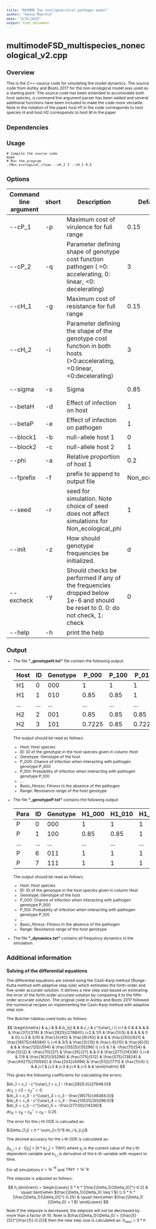 ```yaml
---
title: "README Two host/generalist pathogen model"
author: "Hanna Maerkle"
date: "3/31/2025"
output: html_document
---
```


<style type="text/css">
  body{
  font-size: 8pt;
}
</style>


# multimodeFSD_multispecies_nonecological_v2.cpp

## Overview

This is the C++-source code for simulating the model dynamics. The source code from Ashby and Boots 2017 for the non-ecological model was used as a starting point. The source code has been extended to accomodate both host species, a command line argument parser has been added and several additional functions have been included to make the code more versatile. Note in the notation of the paper host $H1$ in the code corresponds to host species $H$ and host $H2$ corresponds to host $M$ in the paper

## Dependencies

## Usage

```{bash}
# Compile the source code
make
# Run the program
./Non_ecological_clean --cH_2 3 --cH_1 0.5
```

## Options


| Command line argument | short | Description | Default | Accepted range | Datatype |
| -------| --- | ------------- | --- | -----------| ----- |
| --cP_1 | -p |  Maximum cost of virulence for full range | 0.15 | $0 \leq x \leq 1 $ | double |
| --cP_2 | -q |Parameter defining shape of genotype cost function pathogen ( >0: accelerating, 0: linear, <0: decelerating) | 3 | $-3 \leq x \leq 3 $ | double |
| --cH_1 | -g | Maximum cost of resistance for full range  | 0.15 | $0 \leq x \leq 1 $ | double |
| --cH_2 | -i | Parameter defining the shape of the genotype cost function in both hosts (>0:accelerating, =0:linear, <0:decelerating) | 3 | $-3 \leq x \leq 3 $ | double |
| --sigma | -s | Sigma |  0.85 | $0 \leq x \leq 1 $ | double |
| --betaH | -d | Effect of infection on host  | 1 | $0 \leq x \leq 1 $ | double |
| --betaP | -e | Effect of infection on pathogen | 1 | $0 \leq x \leq 1 $ | double |
| --block1 | -b | null-allele host 1 | 0 | $x \in \{0,1\}$ | int |
| --block2 | -c | null-allele  host 2| 1 | $x \in \{0,1\}$ | int |
| --phi | -a | Relative proportion of host 1| 0.2 | $0 \leq x \leq 1 $ | double | 
| --fprefix | -f | prefix to append to output file | Non_ecological | | string | 
| --seed | -r | seed for simulation. Note choice of seed does not affect simulations for Non_ecological_phi | 1| | int |
| --init | -z | How should genotype frequencies be initialized.| d | 'r', 'f', 'd' |string | 
| --excheck | -y | Should checks be performed if any of the frequencies dropped below 1e-6 and should be reset to 0. 0: do not check, 1: check | 0 | 0 or 1 |  int |
| --help | -h | print the help | | | 

## Output



* The file **"_genotypeH.txt"** file contain the following output:

    | Host | ID | Genotype | P_000 | P_100 | P_010 | P_110 | P_001 | P_101 | P_011 |  P_111 | Basic_fitness | Range | 
    | ---- | ---- | --- | --- | --- | --- | --- | --- | ---  | --- | --- | --- | --- |
    | H1 | 0 | 000 | 1 | 1 | 1 | 1 | 1 | 1 | 1 | 1  | 1 | 1 | 
    | H1 | 1 | 010 | 0.85 | 0.85 | 1 | 1 | 0.85 | 0.85 | 1 | 1  | 0.883333 | 0.500000 | 
    | ... | ... | ... | ... | ... | ... | ... | ... | ... | ... | ...  | ... | ... | 
    | H2 | 2 | 001 | 0.85 | 0.85 | 0.85 | 0.85 | 1 | 1 | 1 | 1  | 0.883333 | 0.500000 |
    | H2 | 3 | 101 | 0.7225 | 0.85 | 0.7225 | 0.85 | 0.85 | 1 | 0.85 | 1  | 0.76667 | 0.500000 |

    The output should be read as follows:
    - Host: Host species 
    - ID: ID of the genotype in the host species given in column Host
    - Genotype: Genotype of the host
    - P_000: Chance of infection when interacting with pathogen genotype P_000
    - P_100: Probability of infection when interacting with pathogen genotype P_100
    - ...
    - Basic_fitness: Fitness in the absence of the pathogen
    - Range: Resistance range of the host genotype

* The file **"_genotypeP.txt"** contains the following output:

    | Para | ID | Genotype | H1_000 | H1_010 | H1_001 | H1_011 | H2_000 | H1_100 | H2_001 |  H2_101 | Basic_fitness | Range | 
    | ---- | ---- | --- | --- | --- | --- | --- | --- | ---  | --- | --- | --- | --- |
    | P | 0 | 000 | 1 | 1 | 1 | 1 | 1 | 1 | 1 | 1  | 1 | 1 | 
    | P | 1 | 100 | 0.85 | 0.85 | 1 | 1 | 0.85 | 0.85 | 1 | 1  | 0.883333 | 0.500000 | 
    | ... | ... | ... | ... | ... | ... | ... | ... | ... | ... | ...  | ... | ... | 
    | P | 6 | 011 | 1 | 1 | 1 | 1 | 1 | 0.85 | 1 | 0.85 | 0.966524 | 0.666667 |
    | P |7  | 111 | 1 | 1 | 1 | 1 | 1 | 1 | 1 | 1 | 0.9 | 1.000000 |

    The output should be read as follows:
        
    - Host: Host species 
    - ID: ID of the genotype in the host species given in column Host
     - Genotype: Genotype of the host
    - P_000: Chance of infection when interacting with pathogen genotype P_000
    - P_100: Probability of infection when interacting with pathogen genotype P_100
    - ...
    - Basic_fitness: Fitness in the absence of the pathogen
    - Range: Resistance range of the host genotype

* The file **"_dynamics.txt"** contains all frequency dynamics in the simulation.



## Additional information 

### Solving of the differential equations

The differential equations are solved using the Cash-Karp method (Runge-Kutta method with adaptive step size) which estimates the forth-order and five-order accurate solution. It defines a new step size based on estimating the error of the forth-order accurate solution by comparing it to the fifth-order accurate solution. The original code in Ashby and Boots 2017 followed the numerical recipes on implementing the Cash-Karp method with adaptive step size.

The Butcher-tableau used looks as follows:

$$
\begin{matrix} 
    & a_i & & & b_{ij} & & & c_i & c^{\star}_i \\
i=1 & 0 & & & & & & \frac{37}{378} & \frac{2825}{27684}\\
i=2 & 1/5 & \frac{1}{5} & & & &  & 0 & 0\\
i=3 & 3/10 & \frac{3}{40} & \frac{9}{40} & & &  & \frac{250}{621} & \frac{18575}{48384} \\
i=4 & 3/5 & \frac{3}{10} & \frac{-9}{10} & \frac{6}{5} & & & \frac{125}{594} & \frac{13525}{55296} \\
i=5 & 1 & -\frac{11}{54} & \frac{5}{2} & -\frac{70}{27} &  \frac{35}{27} &  & 0 & \frac{277}{14336} \\
i=6 & 7/8 & \frac{1631}{55296} & \frac{175}{512} & \frac{575}{13824} & \frac{44275}{110592} &  \frac{253}{4096} & \frac{512}{1771} & \frac{1}{4} \\
    &     & j=1 & j=2 & j=3 & j=4 & j=5 & &
\end{matrix}
$$

This gives the following coefficients for calculating the errors:

$dc_1 = c_1 - c^{\star}_1 = c_1 - \frac{2825.0}{27648.0}$  
$dc_2 = c2 - c^{\star}_2= 0$  
$dc_3 = c_3 - c^{\star}_3 = c_3 - \frac{18575}{48384.0}$  
$dc_4 = c_4 - c^{\star}_4 = c_4 - \frac{13525}{55296.0}$  
$dc_5 = c_5 - c^{\star}_5 = -\frac{277.00}{14336}$  
$dc_6 = c_6 - c^{\star}_6 = c_6 - 0.25$

The error for the j-th ODE is calcuated as:

$\Delta_{1,j} = h * \sum_{i=1}^6 dc_i k_{i,j}$

The desired accuracy for the j-th ODE is calculated as:

$\Delta_{0,j} = \epsilon \cdot (|y_j |  + | h * k_{1,j} | + \text{TINY})$ where $y_j$ is the current value of the j-th dependent variable and $k_{1,j}$ is derivative of the k-th variable with respect to time.

For all simulations $\epsilon = 1e^{-6}$ and $\text{TINY} = 1e^-6$

The stepsize is adjusted as follows:

$$
h_\text{next} = 
\begin{cases}
S * h * |\frac{\Delta_1}{\Delta_0}|^{-0.2} & \quad \text{when $\frac{\Delta_1}{\Delta_0} \leq 1 $}  \\ 
S * h * |\frac{\Delta_1}{\Delta_0}|^{-0.25} & \quad \text{when $\frac{\Delta_1}{\Delta_0} > 1 $}
\end{cases}
$$

Note if the stepsize is decreased, the stepsize will not be decreased by more than a factor of 10. Note is $\frac{\Delta_1}{\Delta_0} < {\frac{5}{S}}^{\frac{1}{-0.2}}$ then the new step size is calculated as: $h_\text{next} = 5 * h$
